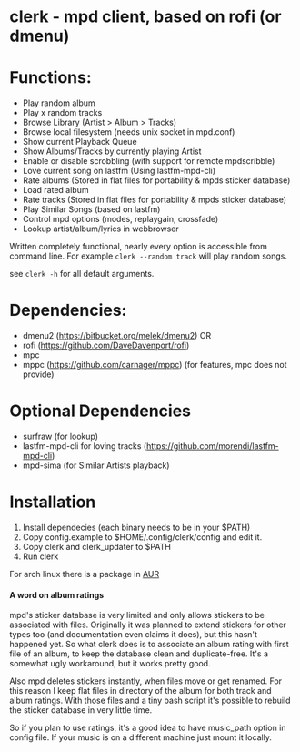 # clerk - mpd client, based on rofi (or dmenu)

# Functions:

* Play random album
* Play x random tracks
* Browse Library (Artist > Album > Tracks)
* Browse local filesystem (needs unix socket in mpd.conf)
* Show current Playback Queue
* Show Albums/Tracks by currently playing Artist
* Enable or disable scrobbling (with support for remote mpdscribble)
* Love current song on lastfm (Using lastfm-mpd-cli)
* Rate albums (Stored in flat files for portability & mpds sticker database)
* Load rated album
* Rate tracks (Stored in flat files for portability & mpds sticker database)
* Play Similar Songs (based on lastfm)
* Control mpd options (modes, replaygain, crossfade)
* Lookup artist/album/lyrics in webbrowser

Written completely functional, nearly every option is accessible
from command line.
For example `clerk --random track` will play random songs.

see `clerk -h` for all default arguments.


# Dependencies:

* dmenu2 (https://bitbucket.org/melek/dmenu2) OR
* rofi (https://github.com/DaveDavenport/rofi)
* mpc
* mppc (https://github.com/carnager/mppc) (for features, mpc does not provide)


# Optional Dependencies

* surfraw (for lookup)
* lastfm-mpd-cli for loving tracks (https://github.com/morendi/lastfm-mpd-cli)
* mpd-sima (for Similar Artists playback)

# Installation

1. Install dependecies (each binary needs to be in your $PATH)
2. Copy config.example to $HOME/.config/clerk/config and edit it.
3. Copy clerk and clerk_updater to $PATH
4. Run clerk

For arch linux there is a package in [AUR](https://aur.archlinux.org/packages/clerk-git/)

#### A word on album ratings
mpd's sticker database is very limited and only allows stickers to be associated
with files. Originally it was planned to extend stickers for other types too
(and documentation even claims it does), but this hasn't happened yet.
So what clerk does is to associate an album rating with first file of an album,
to keep the database clean and duplicate-free.
It's a somewhat ugly workaround, but it works pretty good.

Also mpd deletes stickers instantly, when files move or get renamed.
For this reason I keep flat files in directory of the album for both track and
album ratings. With those files and a tiny bash script it's possible to rebuild
the sticker database in very little time.

So if you plan to use ratings, it's a good idea to have music_path option
in config file. If your music is on a different machine just mount it locally.
